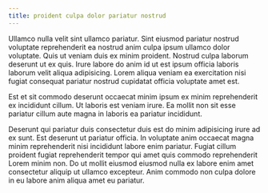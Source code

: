 ```yaml
---
title: proident culpa dolor pariatur nostrud
---
```


Ullamco nulla velit sint ullamco pariatur. Sint eiusmod pariatur nostrud voluptate reprehenderit ea nostrud anim culpa ipsum ullamco dolor voluptate. Quis ut veniam duis ex minim proident. Nostrud culpa laborum deserunt ut ex quis. Irure labore do anim id ut est ipsum officia laboris laborum velit aliqua adipisicing. Lorem aliqua veniam ea exercitation nisi fugiat consequat pariatur nostrud cupidatat officia voluptate amet est.

Est et sit commodo deserunt occaecat minim ipsum ex minim reprehenderit ex incididunt cillum. Ut laboris est veniam irure. Ea mollit non sit esse pariatur cillum aute magna in laboris ea pariatur incididunt.

Deserunt qui pariatur duis consectetur duis est do minim adipisicing irure ad ex sunt. Est deserunt ut pariatur officia. In voluptate anim occaecat magna minim reprehenderit nisi incididunt labore enim pariatur. Fugiat cillum proident fugiat reprehenderit tempor qui amet quis commodo reprehenderit Lorem minim non. Do ut mollit eiusmod eiusmod nulla ex labore enim amet consectetur aliquip ut ullamco excepteur. Anim commodo non culpa dolore in eu labore anim aliqua amet eu pariatur.